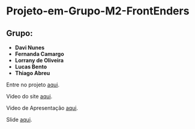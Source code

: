 # Projeto-em-Grupo-M2-FrontEnders

## Grupo:

- **Davi Nunes**
- **Fernanda Camargo**
- **Lorrany de Oliveira**
- **Lucas Bento**
- **Thiago Abreu**

Entre no projeto [aqui](https://luckbm.github.io/Projeto-em-Grupo-M2-FrontEnders/).

Video do site [aqui](https://www.youtube.com/watch?v=klu3oSqsazY).

Video de Apresentação [aqui](https://www.youtube.com/watch?v=mIWCDxp0nJ4).

Slide [aqui](https://www.canva.com/design/DAFVJI0cTRM/kfpLRB448XOaeWiXeM7ARg/view?utm_content=DAFVJI0cTRM&utm_campaign=designshare&utm_medium=link2&utm_source=sharebutton).
